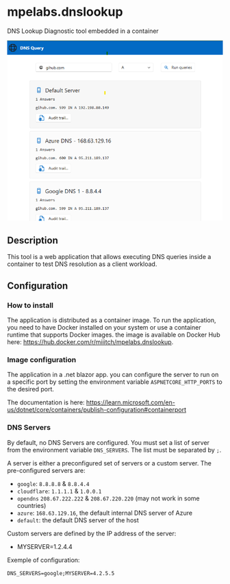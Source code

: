 # mpelabs.dnslookup
DNS Lookup Diagnostic tool embedded in a container

![Screenshot](doc\images\screencap.png)

## Description
This tool is a web application that allows executing DNS queries inside a container to test DNS resolution as a client workload.

## Configuration

### How to install

The application is distributed as a container image. To run the application, you need to have Docker installed on your system or use a container runtime that supports Docker images.
the image is available on Docker Hub here: https://hub.docker.com/r/miiitch/mpelabs.dnslookup.

### Image configuration

The application in a .net blazor app. you can configure the server to run on a specific port by setting the environment variable `ASPNETCORE_HTTP_PORTS` to the desired port.

The documentation is here: https://learn.microsoft.com/en-us/dotnet/core/containers/publish-configuration#containerport

### DNS Servers

By default, no DNS Servers are configured. You must set a list of server from the environment variable `DNS_SERVERS`. The list must be separated by `;`.

A server is either a preconfigured set of servers or a custom server. The pre-configured servers are:
- `google`: `8.8.8.8` & `8.8.4.4`
- `cloudflare`: `1.1.1.1` & `1.0.0.1`
- `opendns` `208.67.222.222` & `208.67.220.220` (may not work in some countries)
- `azure`: `168.63.129.16`, the default internal DNS server of Azure
- `default`: the default DNS server of the host

Custom servers are defined by the IP address of the server:
- MYSERVER=1.2.4.4

Exemple of configuration:
```
DNS_SERVERS=google;MYSERVER=4.2.5.5
```


